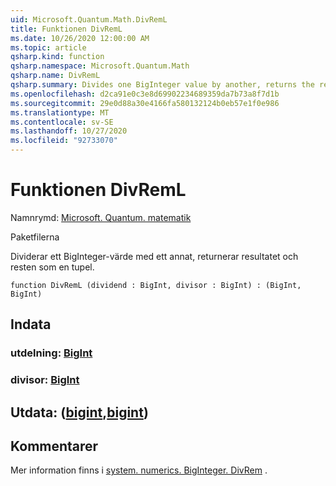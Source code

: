```yaml
---
uid: Microsoft.Quantum.Math.DivRemL
title: Funktionen DivRemL
ms.date: 10/26/2020 12:00:00 AM
ms.topic: article
qsharp.kind: function
qsharp.namespace: Microsoft.Quantum.Math
qsharp.name: DivRemL
qsharp.summary: Divides one BigInteger value by another, returns the result and the remainder as a tuple.
ms.openlocfilehash: d2ca91e0c3e8d69902234689359da7b73a8f7d1b
ms.sourcegitcommit: 29e0d88a30e4166fa580132124b0eb57e1f0e986
ms.translationtype: MT
ms.contentlocale: sv-SE
ms.lasthandoff: 10/27/2020
ms.locfileid: "92733070"
---
```

# <a name="divreml-function"></a>Funktionen DivRemL

Namnrymd: [Microsoft. Quantum. matematik](xref:Microsoft.Quantum.Math)

Paketfilerna [](https://nuget.org/packages/)


Dividerar ett BigInteger-värde med ett annat, returnerar resultatet och resten som en tupel.

```qsharp
function DivRemL (dividend : BigInt, divisor : BigInt) : (BigInt, BigInt)
```


## <a name="input"></a>Indata

### <a name="dividend--bigint"></a>utdelning: [BigInt](xref:microsoft.quantum.lang-ref.bigint)




### <a name="divisor--bigint"></a>divisor: [BigInt](xref:microsoft.quantum.lang-ref.bigint)





## <a name="output--bigintbigint"></a>Utdata: ([bigint](xref:microsoft.quantum.lang-ref.bigint),[bigint](xref:microsoft.quantum.lang-ref.bigint))



## <a name="remarks"></a>Kommentarer

Mer information finns i [system. numerics. BigInteger. DivRem](https://docs.microsoft.com/dotnet/api/system.numerics.biginteger.divrem) .